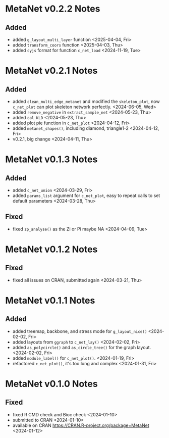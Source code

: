 # MetaNet v0.2.2 Notes

## Added

- added `g_layout_multi_layer` function <2025-04-04, Fri>
- added `transform_coors` function <2025-04-03, Thu>
- added `cyjs` format for function `c_net_load` <2024-11-19, Tue>

# MetaNet v0.2.1 Notes

## Added

- added `clean_multi_edge_metanet` and modified the `skeleton_plot`, now `c_net_plot` can plot skeleton network perfectly. <2024-06-05, Wed>
- added `remove_negative` in `extract_sample_net` <2024-05-23, Thu>
- added `cal_KLD` <2024-05-23, Thu>
- added plot pie function in `c_net_plot` <2024-04-12, Fri>
- added `metanet_shapes()`, including diamond, triangle1-2 <2024-04-12, Fri>
- v0.2.1, big change <2024-04-11, Thu>

# MetaNet v0.1.3 Notes

## Added

- added `c_net_union` <2024-03-29, Fri>
- added `params_list` argument for `c_net_plot`, easy to repeat calls to set default parameters <2024-03-28, Thu>

## Fixed

- fixed `zp_analyse()` as the Zi or Pi maybe NA <2024-04-09, Tue>

# MetaNet v0.1.2 Notes

## Fixed

- fixed all issues on CRAN, submitted again <2024-03-21, Thu>

# MetaNet v0.1.1 Notes

## Added

- added treemap, backbone, and stress mode for `g_layout_nice()` <2024-02-02, Fri>
- added layouts from `ggraph` to `c_net_lay()` <2024-02-02, Fri>
- added `as_polycircle()` and `as_circle_tree()` for the graph layout. <2024-02-02, Fri>
- added `module_label()` for `c_net_plot()`. <2024-01-19, Fri>
- refactored `c_net_plot()`, it's too long and complex <2024-01-31, Fri>

# MetaNet v0.1.0 Notes

## Fixed

- fixed R CMD check and Bioc check <2024-01-10>
- submitted to CRAN <2024-01-10>
- available on CRAN <https://CRAN.R-project.org/package=MetaNet> <2024-01-12>

